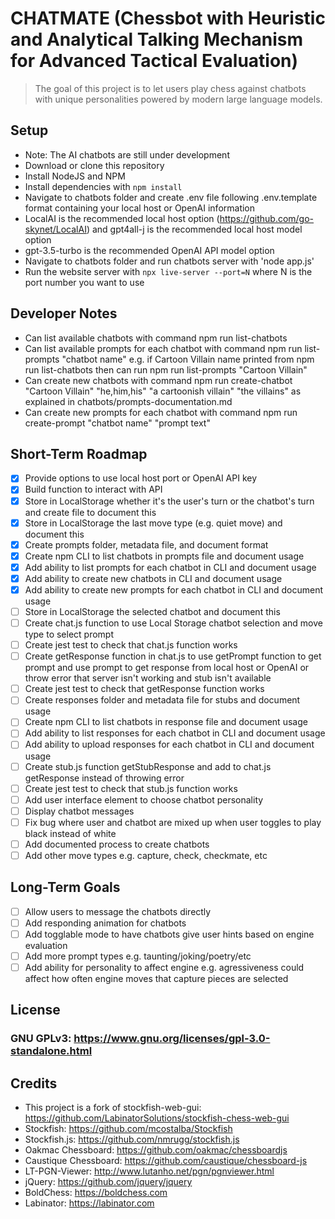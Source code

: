 # CHATMATE (Chessbot with Heuristic and Analytical Talking Mechanism for Advanced Tactical Evaluation)

> The goal of this project is to let users play chess against chatbots with unique personalities powered by modern large language models.

## Setup
- Note: The AI chatbots are still under development
- Download or clone this repository
- Install NodeJS and NPM
- Install dependencies with `npm install`
- Navigate to chatbots folder and create .env file following .env.template format containing your local host or OpenAI information
- LocalAI is the recommended local host option (https://github.com/go-skynet/LocalAI) and gpt4all-j is the recommended local host model option
- gpt-3.5-turbo is the recommended OpenAI API model option
- Navigate to chatbots folder and run chatbots server with 'node app.js'
- Run the website server with `npx live-server --port=N` where N is the port number you want to use

## Developer Notes
- Can list available chatbots with command npm run list-chatbots
- Can list available prompts for each chatbot with command npm run list-prompts "chatbot name"
e.g. if Cartoon Villain name printed from npm run list-chatbots then can run npm run list-prompts "Cartoon Villain"
- Can create new chatbots with command npm run create-chatbot "Cartoon Villain" "he,him,his" "a cartoonish villain" "the villains" as explained in chatbots/prompts-documentation.md
- Can create new prompts for each chatbot with command npm run create-prompt "chatbot name" "prompt text"

## Short-Term Roadmap
- [x] Provide options to use local host port or OpenAI API key
- [x] Build function to interact with API
- [x] Store in LocalStorage whether it's the user's turn or the chatbot's turn and create file to document this
- [x] Store in LocalStorage the last move type (e.g. quiet move) and document this
- [x] Create prompts folder, metadata file, and document format
- [x] Create npm CLI to list chatbots in prompts file and document usage
- [x] Add ability to list prompts for each chatbot in CLI and document usage
- [x] Add ability to create new chatbots in CLI and document usage
- [x] Add ability to create new prompts for each chatbot in CLI and document usage
- [ ] Store in LocalStorage the selected chatbot and document this
- [ ] Create chat.js function to use Local Storage chatbot selection and move type to select prompt
- [ ] Create jest test to check that chat.js function works
- [ ] Create getResponse function in chat.js to use getPrompt function to get prompt and use prompt to get response from local host or OpenAI or throw error that server isn't working and stub isn't available
- [ ] Create jest test to check that getResponse function works
- [ ] Create responses folder and metadata file for stubs and document usage
- [ ] Create npm CLI to list chatbots in response file and document usage
- [ ] Add ability to list responses for each chatbot in CLI and document usage
- [ ] Add ability to upload responses for each chatbot in CLI and document usage
- [ ] Create stub.js function getStubResponse and add to chat.js getResponse instead of throwing error
- [ ] Create jest test to check that stub.js function works
- [ ] Add user interface element to choose chatbot personality
- [ ] Display chatbot messages
- [ ] Fix bug where user and chatbot are mixed up when user toggles to play black instead of white
- [ ] Add documented process to create chatbots
- [ ] Add other move types e.g. capture, check, checkmate, etc

## Long-Term Goals
- [ ] Allow users to message the chatbots directly
- [ ] Add responding animation for chatbots
- [ ] Add togglable mode to have chatbots give user hints based on engine evaluation
- [ ] Add more prompt types e.g. taunting/joking/poetry/etc
- [ ] Add ability for personality to affect engine e.g. agressiveness could affect how often engine moves that capture pieces are selected

## License
### GNU GPLv3: https://www.gnu.org/licenses/gpl-3.0-standalone.html

## Credits
- This project is a fork of stockfish-web-gui: https://github.com/LabinatorSolutions/stockfish-chess-web-gui
- Stockfish: https://github.com/mcostalba/Stockfish
- Stockfish.js: https://github.com/nmrugg/stockfish.js
- Oakmac Chessboard: https://github.com/oakmac/chessboardjs
- Caustique Chessboard: https://github.com/caustique/chessboard-js
- LT-PGN-Viewer: http://www.lutanho.net/pgn/pgnviewer.html
- jQuery: https://github.com/jquery/jquery
- BoldChess: https://boldchess.com
- Labinator: https://labinator.com